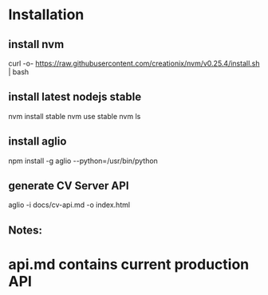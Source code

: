 # Installation

## install nvm
curl -o- https://raw.githubusercontent.com/creationix/nvm/v0.25.4/install.sh | bash

## install latest nodejs stable
nvm install stable
nvm use stable
nvm ls

## install aglio
npm install -g aglio --python=/usr/bin/python

## generate CV Server API
aglio -i docs/cv-api.md -o index.html

## Notes:
# api.md contains current production API